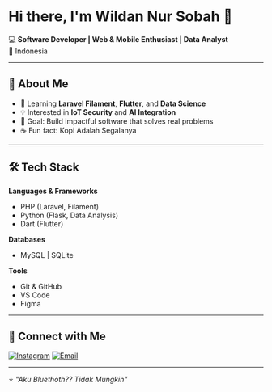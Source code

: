 # Hi there, I'm Wildan Nur Sobah 👋

💻 **Software Developer | Web & Mobile Enthusiast | Data Analyst**  
📍 Indonesia

---

## 🚀 About Me
- 🌱 Learning **Laravel Filament**, **Flutter**, and **Data Science**
- 💡 Interested in **IoT Security** and **AI Integration**
- 🎯 Goal: Build impactful software that solves real problems
- ☕ Fun fact: Kopi Adalah Segalanya

---

## 🛠 Tech Stack
**Languages & Frameworks**
- PHP (Laravel, Filament)
- Python (Flask, Data Analysis)
- Dart (Flutter)

**Databases**
- MySQL | SQLite

**Tools**
- Git & GitHub
- VS Code
- Figma

---

## 🔗 Connect with Me
[![Instagram](https://static.vecteezy.com/system/resources/previews/018/910/697/original/instagram-mobile-app-logo-instagram-app-icon-ig-app-free-free-vector.jpg)](https://www.instagram.com/wldnrsbah/profilecard/?igsh=MTBwMXAxdWFxcHp2Zw== )
[![Email](https://static.vecteezy.com/system/resources/previews/022/484/516/original/google-mail-gmail-icon-logo-symbol-free-png.png)](wildannursobah015@gmail.com)

---
⭐️ *"Aku Bluethoth?? Tidak Mungkin"*
